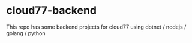 # cloud77-backend
This repo has some backend projects for cloud77 using dotnet / nodejs / golang / python
